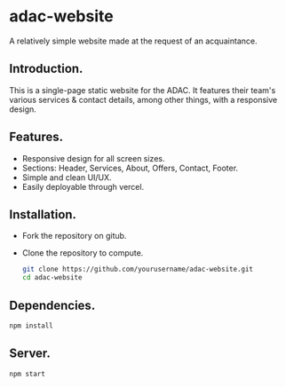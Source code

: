 # adac-website

A relatively simple website made at the request of an acquaintance.

## Introduction.

This is a single-page static website for the ADAC. It features their team's various services & contact details, among other things, with a responsive design.

## Features.

- Responsive design for all screen sizes.
- Sections: Header, Services, About, Offers, Contact, Footer.
- Simple and clean UI/UX.
- Easily deployable through vercel.

## Installation.

- Fork the repository on gitub.
- Clone the repository to compute.

   ```bash
   git clone https://github.com/yourusername/adac-website.git
   cd adac-website
   ```

## Dependencies.

   ```bash
   npm install
   ```

## Server.

   ```bash
   npm start
   ```
